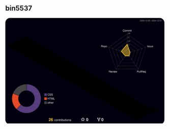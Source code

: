 ## bin5537

<div style="border-radius: 15px; overflow: hidden; width: 500px;">
  <img src="./profile-3d-contrib/profile-night-rainbow.svg" alt="Profile Image" width="500">
</div>
